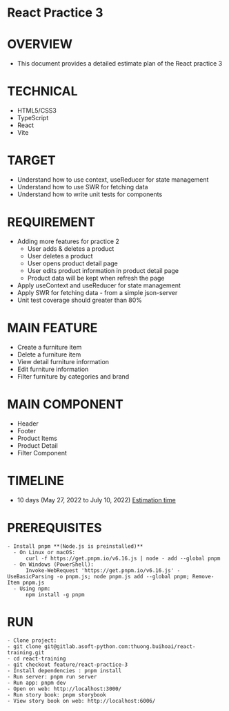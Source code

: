 # React Practice 3

# OVERVIEW
- This document provides a detailed estimate plan of the React practice 3

# TECHNICAL
- HTML5/CSS3
- TypeScript
- React
- Vite

# TARGET
- Understand how to use context, useReducer for state management
- Understand how to use SWR for fetching data
- Understand how to write unit tests for components

# REQUIREMENT
- Adding more features for practice 2
  - User adds & deletes a product
  - User deletes a product
  - User opens product detail page
  - User edits product information in product detail page
  - Product data will be kept when refresh the page
- Apply useContext and useReducer for state management
- Apply SWR for fetching data - from a simple json-server
- Unit test coverage should greater than 80%

# MAIN FEATURE
- Create a furniture item
- Delete a furniture item
- View detail furniture information
- Edit furniture information
- Filter furniture by categories and brand

# MAIN COMPONENT
- Header
- Footer
- Product Items
- Product Detail
- Filter Component

# TIMELINE
- 10 days (May 27, 2022 to July 10, 2022) [Estimation time](https://docs.google.com/document/u/2/d/1h0r3CQPYJ5bXPt9s8JliVdfHOPam_uq-JWzGUM2DVPM/edit?urp=gmail_link#heading=h.qtb0qbofjj5j)

# PREREQUISITES
```
- Install pnpm **(Node.js is preinstalled)**
  - On Linux or macOS:
      curl -f https://get.pnpm.io/v6.16.js | node - add --global pnpm
  - On Windows (PowerShell):
      Invoke-WebRequest 'https://get.pnpm.io/v6.16.js' -UseBasicParsing -o pnpm.js; node pnpm.js add --global pnpm; Remove-Item pnpm.js
  - Using npm:
      npm install -g pnpm
```

# RUN
```
- Clone project: 
- git clone git@gitlab.asoft-python.com:thuong.buihoai/react-training.git
- cd react-training
- git checkout feature/react-practice-3
- Install dependencies : pnpm install
- Run server: pnpm run server
- Run app: pnpm dev
- Open on web: http://localhost:3000/
- Run story book: pnpm storybook
- View story book on web: http://localhost:6006/
```